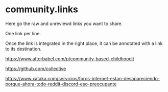 # community.links

Here go the raw and unreviewd links you want to share.

One link per line.

Once the link is integrated in the right place, it can be annotated with a link to its destination.

https://www.afterbabel.com/p/community-based-childhoodit 

https://github.com/collective 

https://www.xataka.com/servicios/foros-internet-estan-desapareciendo-porque-ahora-todo-reddit-discord-eso-preocupante
